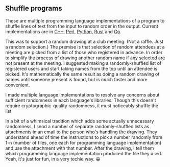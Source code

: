 ## Shuffle programs

These are multiple programming language implementations of a program to shuffle lines of text from the input to random order in the output. Current implementations are in [C++](c++), [Perl](perl), [Python](python), [Rust](rust) and [Go](go).

This was to support a random drawing at a club meeting. (Not a raffle. Just a random selection.) The premise is that selection of random attendees at a meeting are picked from a list of those who registered in advance. In order to simplify the process of drawing another random name if any selected are not present at the meeting. I suggested making a randomly-shuffled list of registered users and start taking names from the top until an attendee is picked. It's mathematically the same result as doing a random drawing of names until someone present is found, but is much faster and more convenient.

I made multiple language implementations to resolve any concerns about sufficient randomness in each language's libraries. Though this doesn't require cryptographic-quality randomness, it must noticeably shuffle the list.

In a bit of a whimsical tradition which adds some actually unnecessary randomness, I send a number of separate randomly-shuffled lists as attachments in an email to the person who's handling the drawing. They understand ahead of time the instructions to pick a number randomly from 1-n (number of files, one each for programming language implementation) and use the attachment with that number. After the drawing, I tell them which programming language implementation produced the file they used. Yeah, it's just for fun, in a very techie way.  😀
